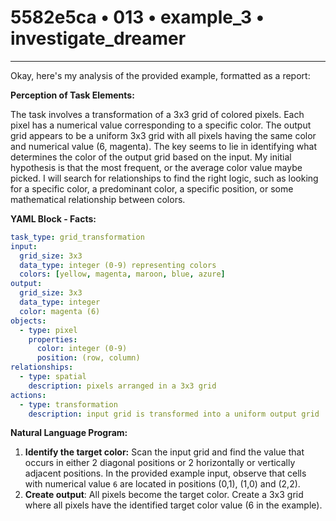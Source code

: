 # 5582e5ca • 013 • example_3 • investigate_dreamer

---
Okay, here's my analysis of the provided example, formatted as a report:

**Perception of Task Elements:**

The task involves a transformation of a 3x3 grid of colored pixels. Each pixel has a numerical value corresponding to a specific color. The output grid appears to be a uniform 3x3 grid with all pixels having the same color and numerical value (6, magenta). The key seems to lie in identifying what determines the color of the output grid based on the input. My initial hypothesis is that the most frequent, or the average color value maybe picked. I will search for relationships to find the right logic, such as looking for a specific color, a predominant color, a specific position, or some mathematical relationship between colors.

**YAML Block - Facts:**



```yaml
task_type: grid_transformation
input:
  grid_size: 3x3
  data_type: integer (0-9) representing colors
  colors: [yellow, magenta, maroon, blue, azure]
output:
  grid_size: 3x3
  data_type: integer
  color: magenta (6)
objects:
  - type: pixel
    properties:
      color: integer (0-9)
      position: (row, column)
relationships:
  - type: spatial
    description: pixels arranged in a 3x3 grid
actions:
  - type: transformation
    description: input grid is transformed into a uniform output grid

```



**Natural Language Program:**

1.  **Identify the target color:** Scan the input grid and find the value that occurs in either 2 diagonal positions or 2 horizontally or vertically adjacent positions.
    In the provided example input, observe that cells with numerical value `6` are located in positions (0,1), (1,0) and (2,2).
2. **Create output**: All pixels become the target color.
    Create a 3x3 grid where all pixels have the identified target color value (6 in the example).


